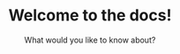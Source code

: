 ---
title: Welcome to the docs!
subtitle: What would you like to know about?
callouts: callouts_documentation_landing
permalink: /docs/
---